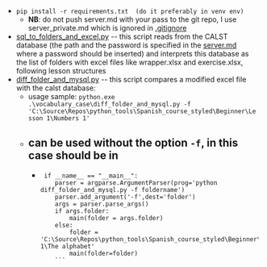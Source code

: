 - ``pip install -r requirements.txt  (do it preferably in venv env)``
  -  **NB**: do not push server.md with your pass to the git repo, I use server_private.md which is ignored in [.gitignore](.gitignore)
- [sql_to_folders_and_excel.py](sql_to_folders_and_excel.py) -- this script reads from the CALST database (the path and the password is specified in the [server.md](server.md) where a password should be inserted) and interprets this database as the list of folders with excel files like wrapper.xlsx and exercise.xlsx, following lesson structures
- [diff_folder_and_mysql.py](diff_folder_and_mysql.py)  -- this script compares a modified excel file with the calst database:
  - usage sample: ``python.exe .\vocabulary_case\diff_folder_and_mysql.py -f 'C:\Source\Repos\python_tools\Spanish_course_styled\Beginner\Lesson 1\Numbers 1'``
  - can be used without the option ``-f``, in this case should be in 
    -    
    -   ```
         if __name__ == "__main__":
            parser = argparse.ArgumentParser(prog='python diff_folder_and_mysql.py -f foldername')
            parser.add_argument('-f',dest='folder')
            args = parser.parse_args()
            if args.folder:
                main(folder = args.folder)
            else:
                folder = 'C:\Source\Repos\python_tools\Spanish_course_styled\Beginner\Lesson 1\The alphabet'
                main(folder=folder) 
            ```

